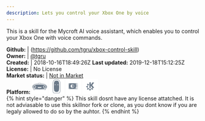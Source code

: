 ```yaml
---
description: Lets you control your Xbox One by voice
---
```

This is a skill for the Mycroft AI voice assistant, which enables you to control your Xbox One with voice commands.

**Github:** | (https://github.com/tgru/xbox-control-skill)  
**Owner:** | [@tgru](https://github.com/tgru)  
**Created:** | 2018-10-16T18:49:26Z  **Last updated:** 2019-12-18T15:12:25Z  
**License:** | No License  
**Market status:** | [Not in Market](https://market.mycroft.ai/skill/)  
**Platform:**   ![](.gitbook/assets/mark-1-icon.png)  ![](.gitbook/assets/mark-2-icon.png)  ![](.gitbook/assets/picroft-icon.png)  ![](.gitbook/assets/kde.png)   
{% hint style="danger" %}
This skill dosnt have any license attatched. It is not adviasable to use this skillnor fork or clone, as you dont know if you are legaly allowed to do so by the auhtor.
{% endhint %}
